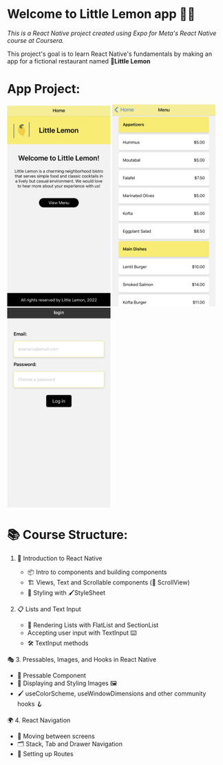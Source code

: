 # Welcome to Little Lemon app 👋🍋

_This is a React Native project created using Expo for Meta's React Native course at Coursera._

This project's goal is to learn React Native's fundamentals by making an app for a fictional restaurant named 🍋**Little Lemon**

# App Project:
<div style={display: 'flex', align: 'center'}>
   <img src="/screenshots/IMG_3577.jpg" width="240">
   <img src="/screenshots/IMG_3578.jpg" width="240">
   <img src="/screenshots/IMG_3579.jpg" width="240">
</div>

# 📚 Course Structure:

1. 🚀 Introduction to React Native
   - 📦 Intro to components and building components
   - 🏗️  Views, Text and Scrollable components (📜 ScrollView)
   - 🎨 Styling with 🖌️StyleSheet

2. 📋 Lists and Text Input
   - 📜 Rendering Lists with FlatList and SectionList
   -  Accepting user input with TextInput ⌨️
   - 🛠️ TextInput methods

🎭 3. Pressables, Images, and Hooks in React Native
   - 🎯 Pressable Component
   - 🎨 Displaying and Styling Images 🖼️ 
   - 🖌️ useColorScheme, useWindowDimensions and other community hooks 🪝

🌍 4. React Navigation
   - 🔄 Moving between screens
   - 🗂️ Stack, Tab and Drawer Navigation
   - 🚏 Setting up Routes
